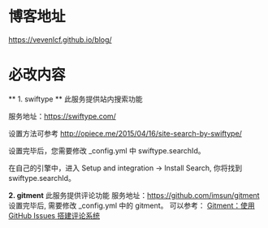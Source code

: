 # 博客地址
https://vevenlcf.github.io/blog/

# 必改内容
** 1. swiftype **
此服务提供站内搜索功能

服务地址：https://swiftype.com/

设置方法可参考 http://opiece.me/2015/04/16/site-search-by-swiftype/

设置完毕后，您需要修改 _config.yml 中 swiftype.searchId。

在自己的引擎中，进入 Setup and integration -> Install Search, 你将找到 swiftype.searchId。

<script type="text/javascript">
...
...
  _st('install','swiftype.searchId','2.0.0');
</script>

**2. gitment**
此服务提供评论功能
服务地址：https://github.com/imsun/gitment
设置完毕后, 需要修改 _config.yml 中的 gitment。
可以参考： [Gitment：使用 GitHub Issues 搭建评论系统](https://imsun.net/posts/gitment-introduction/)
